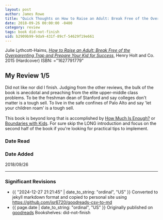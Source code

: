```yaml
---
layout: post
author: James Rowe
title: "Quick Thoughts on How to Raise an Adult: Break Free of the Overparenting Trap and Prepare Your Kid for Success"
date: 2018-09-26 00:00:00 -0400
category: review
tags: book did-not-finish
uid: b2909b99-9da9-431f-89cf-54629f19e661
---
```


Julie Lythcott-Haims, *[How to Raise an Adult: Break Free of the Overparenting Trap and Prepare Your Kid for Success](https://www.goodreads.com/book/show/23168823)*,  Henry Holt and Co. 2015 (Hardcover) ISBN: ="1627791779"

## My Review 1/5

Did not like nor did I finish. Judging from the other reviews, the bulk of the book is anecdotal and preaching from the elite upper-middle class problems. To be the freshman dean of Stanford and say colleges don't matter is a tough sell. To live in the safe confines of Palo Alto and say 'let your children roam' is a tough sell.<br/><br/>This book is beyond long that is accomplished by [How Much Is Enough?](https://www.goodreads.com/book/show/157936) or [Boundaries with Kids](https://www.goodreads.com/book/show/40930550). For sure skip the LONG introduction and focus on the second half of the book if you're looking for practical tips to implement.

### Date Read


### Date Added
2018/09/26

---

### Significant Revisions

- {{ "2024-12-27 21:21:45" | date_to_string: "ordinal", "US" }} Converted to jekyll markdown format and copied to personal site using <https://github.com/jsr6720/goodreads-csv-to-md>
- {{ page.date | date_to_string: "ordinal", "US" }} Originally published on [goodreads](https://www.goodreads.com) Bookshelves: did-not-finish